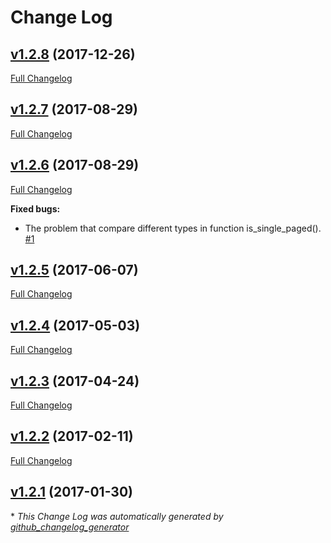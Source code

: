# Change Log

## [v1.2.8](https://github.com/sectsect/wp-split-single-page/tree/v1.2.8) (2017-12-26)
[Full Changelog](https://github.com/sectsect/wp-split-single-page/compare/v1.2.7...v1.2.8)

## [v1.2.7](https://github.com/sectsect/wp-split-single-page/tree/v1.2.7) (2017-08-29)
[Full Changelog](https://github.com/sectsect/wp-split-single-page/compare/v1.2.6...v1.2.7)

## [v1.2.6](https://github.com/sectsect/wp-split-single-page/tree/v1.2.6) (2017-08-29)
[Full Changelog](https://github.com/sectsect/wp-split-single-page/compare/v1.2.5...v1.2.6)

**Fixed bugs:**

- The problem that compare different types in function is\_single\_paged\(\). [\#1](https://github.com/sectsect/wp-split-single-page/issues/1)

## [v1.2.5](https://github.com/sectsect/wp-split-single-page/tree/v1.2.5) (2017-06-07)
[Full Changelog](https://github.com/sectsect/wp-split-single-page/compare/v1.2.4...v1.2.5)

## [v1.2.4](https://github.com/sectsect/wp-split-single-page/tree/v1.2.4) (2017-05-03)
[Full Changelog](https://github.com/sectsect/wp-split-single-page/compare/v1.2.3...v1.2.4)

## [v1.2.3](https://github.com/sectsect/wp-split-single-page/tree/v1.2.3) (2017-04-24)
[Full Changelog](https://github.com/sectsect/wp-split-single-page/compare/v1.2.2...v1.2.3)

## [v1.2.2](https://github.com/sectsect/wp-split-single-page/tree/v1.2.2) (2017-02-11)
[Full Changelog](https://github.com/sectsect/wp-split-single-page/compare/v1.2.1...v1.2.2)

## [v1.2.1](https://github.com/sectsect/wp-split-single-page/tree/v1.2.1) (2017-01-30)


\* *This Change Log was automatically generated by [github_changelog_generator](https://github.com/skywinder/Github-Changelog-Generator)*